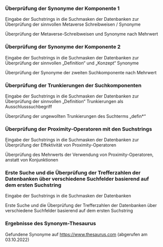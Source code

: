 ### Überprüfung der Synonyme der Komponente 1
Eingabe der Suchstrings in die Suchmasken der Datenbanken zur Überprüfung der sinnvollen Metaverse Schreibweisen / Synonyme

Überprüfung der Metaverse-Schreibweisen und Synonyme nach Mehrwert

### Überprüfung der Synonyme der Komponente 2
Eingabe der Suchstrings in die Suchmasken der Datenbanken zur Überprüfung der sinnvollen „Definition“ und „Konzept“ Synonyme

Überprüfung der Synonyme der zweiten Suchkomponente nach Mehrwert

### Überprüfung der Trunkierungen der Suchkomponenten
Eingabe der Suchstrings in die Suchmasken der Datenbanken zur Überprüfung der sinnvollen „Definition“ Trunkierungen als Ausschlusssuchbegriff

Überprüfung der ungewollten Trunkierungen des Suchterms „defin*“

### Überprüfung der Proximity-Operatoren mit den Suchstrings
Eingabe der Suchstrings in die Suchmasken der Datenbanken zur Überprüfung der Effektivität von Proximity-Operatoren

Überprüfung des Mehrwerts der Verwendung von Proximity-Operatoren, anstatt von Konjunktionen

### Erste Suche und die Überprüfung der Trefferzahlen der Datenbanken über verschiedene Suchfelder basierend auf dem ersten Suchstring
Eingabe der Suchstrings in die Suchmasken der Datenbanken

Erste Suche und die Überprüfung der Trefferzahlen der Datenbanken über verschiedene Suchfelder basierend auf dem ersten Suchstring

### Ergebnisse des Synonym-Thesaurus
Gefundene Synonyme auf https://www.thesaurus.com (abgerufen am 03.10.2022)

